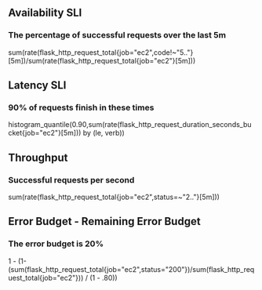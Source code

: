 ## Availability SLI
### The percentage of successful requests over the last 5m
sum(rate(flask_http_request_total{job="ec2",code!~"5.."}[5m])/sum(rate(flask_http_request_total{job="ec2"}[5m]))


## Latency SLI
### 90% of requests finish in these times
histogram_quantile(0.90,sum(rate(flask_http_request_duration_seconds_bucket{job="ec2"}[5m])) by (le, verb))

## Throughput
### Successful requests per second
sum(rate(flask_http_request_total{job="ec2",status=~"2.."}[5m]))

## Error Budget - Remaining Error Budget
### The error budget is 20%
1 - (1-(sum(flask_http_request_total{job="ec2",status="200"})/sum(flask_http_request_total{job="ec2"})) / (1 - .80)) 

